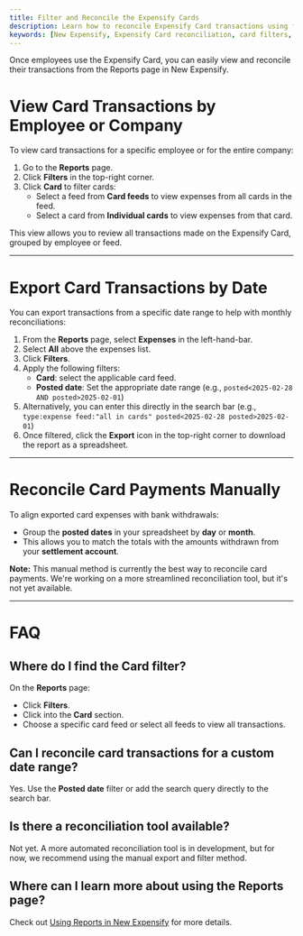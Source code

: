 ```yaml
---
title: Filter and Reconcile the Expensify Cards
description: Learn how to reconcile Expensify Card transactions using filters and exports in New Expensify, with tips for both card and payment reconciliation.
keywords: [New Expensify, Expensify Card reconciliation, card filters, export transactions, payment reconciliation, report filters, posted date, settlement matching]
---
```


Once employees use the Expensify Card, you can easily view and reconcile their transactions from the Reports page in New Expensify.


# View Card Transactions by Employee or Company

To view card transactions for a specific employee or for the entire company:

1. Go to the **Reports** page.
2. Click **Filters** in the top-right corner.
3. Click **Card** to filter cards:
   - Select a feed from **Card feeds** to view expenses from all cards in the feed.
   - Select a card from **Individual cards** to view expenses from that card.

This view allows you to review all transactions made on the Expensify Card, grouped by employee or feed.

---

# Export Card Transactions by Date

You can export transactions from a specific date range to help with monthly reconciliations:

1. From the **Reports** page, select **Expenses** in the left-hand-bar.
2. Select **All** above the expenses list.
3. Click **Filters**.
4. Apply the following filters:
   - **Card**: select the applicable card feed.
   - **Posted date**: Set the appropriate date range (e.g., `posted<2025-02-28 AND posted>2025-02-01`)
5. Alternatively, you can enter this directly in the search bar (e.g., `type:expense feed:"all in cards" posted<2025-02-28 posted>2025-02-01`)
6. Once filtered, click the **Export** icon in the top-right corner to download the report as a spreadsheet.

---

# Reconcile Card Payments Manually

To align exported card expenses with bank withdrawals:

- Group the **posted dates** in your spreadsheet by **day** or **month**.
- This allows you to match the totals with the amounts withdrawn from your **settlement account**.

**Note:** This manual method is currently the best way to reconcile card payments. We're working on a more streamlined reconciliation tool, but it's not yet available.

---

# FAQ

## Where do I find the Card filter?

On the **Reports** page:
- Click **Filters**.
- Click into the **Card** section.
- Choose a specific card feed or select all feeds to view all transactions.

## Can I reconcile card transactions for a custom date range?

Yes. Use the **Posted date** filter or add the search query directly to the search bar.

## Is there a reconciliation tool available?

Not yet. A more automated reconciliation tool is in development, but for now, we recommend using the manual export and filter method.

## Where can I learn more about using the Reports page?

Check out [Using Reports in New Expensify](https://docs.expensify.com/help/using-reports-in-new-expensify) for more details.

